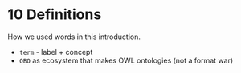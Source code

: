 
# 10 Definitions

How we used words in this introduction.

* `term` - label + concept
* `OBO` as ecosystem that makes OWL ontologies (not a format war) 
